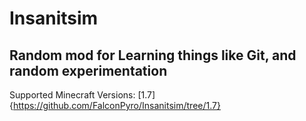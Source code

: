 # Insanitsim
## Random mod for Learning things like Git, and random experimentation
Supported Minecraft Versions:
[1.7]{https://github.com/FalconPyro/Insanitsim/tree/1.7}
